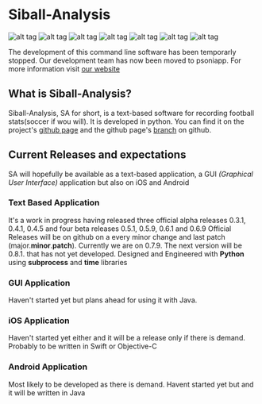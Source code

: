 # Siball-Analysis 
![alt tag](https://img.shields.io/badge/lines-4000%2B-brightgreen.svg)
![alt tag](https://img.shields.io/badge/commits-275%2B-brightgreen.svg)
![alt tag](https://img.shields.io/badge/pep8-friendly-green.svg)
![alt tag](https://img.shields.io/badge/alpha-closed-red.svg)
![alt tag](https://img.shields.io/badge/beta-running-blue.svg)
![alt tag](https://img.shields.io/badge/version-v0.7.9-blue.svg)
![alt tag](https://img.shields.io/badge/inprogress-v0.8.1-f5f500.svg)


The development of this command line software has been temporarly stopped. Our development team has now been moved to psoniapp. For more information visit [our website](www.psoniapp.com)

## What is Siball-Analysis?
Siball-Analysis, SA for short, is a text-based software for recording football stats(soccer if wou will). It is developed in python.  You can find it on the project's [github page](https://mangafas.github.io/siball-analysis-archive/) and the github page's [branch](https://github.com/mangafas/siball-analysis-archive/tree/gh-pages) on github.

## Current Releases and expectations
SA will hopefully be available as a text-based application, a GUI *(Graphical User Interface)* application but also on iOS and Android

### Text Based Application
It's a work in progress having released three official alpha releases 0.3.1, 0.4.1, 0.4.5 and four beta releases 0.5.1, 0.5.9, 0.6.1 and 0.6.9 Official Releases will be on github on a every minor change and last patch (major.__minor__.__patch__). Currently we are on 0.7.9. The next version will be 0.8.1. that has not yet developed. Designed and Engineered with **Python** using **subprocess** and **time** libraries

### GUI Application
Haven't started yet but plans ahead for using it with Java. 

### iOS Application
Haven't started yet either and it will be a release only if there is demand. Probably to be written in Swift or Objective-C

### Android Application
Most likely to be developed as there is demand. Havent started yet but and it will be written in Java




